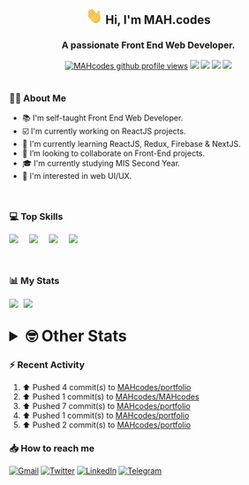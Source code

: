 <h2 align="center"><img src="./Hi.gif" width="30px" height="30px"> Hi, I'm MAH.codes</h2>

<h3 align="center">A passionate Front End Web Developer.</h3>

<div align="center">
  <a href="#"><img src="https://komarev.com/ghpvc/?username=MAHcodes&style=for-the-badge&logo=" alt="MAHcodes github profile views" /></a>
  <a href="https://www.linux.org"><img src="https://img.shields.io/badge/OS-Linux-e06c75?style=for-the-badge&logo=linux" /></a>
	<a href="https://archlinux.org"><img src="https://img.shields.io/badge/DISTRO-Arch-56b6c2?style=for-the-badge&logo=arch-linux" /></a>
	<a href="https://dwm.suckless.org"><img src="https://img.shields.io/badge/WM-DWM-005577?style=for-the-badge&logo=dwm" /></a>
	<a href="https://neovim.io"><img src="https://img.shields.io/badge/IDE-Neovim-98c379?style=for-the-badge&logo=neovim" /></a>
</div>

<br>

### :man_technologist: About Me

- :books: I'm self-taught Front End Web Developer.
- :ballot_box_with_check: I'm currently working on ReactJS projects.
- :dart: I'm currently learning ReactJS, Redux, Firebase & NextJS.
- :eyes: I’m looking to collaborate on Front-End projects.
- :mortar_board: I'm currently studying MIS Second Year.
- :art: I'm interested in web UI/UX.

<br>

### :computer: Top Skills

<div style="display:flex;">
<img width ='36px' src ='https://raw.githubusercontent.com/rahulbanerjee26/githubAboutMeGenerator/main/icons/html.svg' />
<img width ='36px' src ='https://raw.githubusercontent.com/rahulbanerjee26/githubAboutMeGenerator/main/icons/css.svg' />
<img width ='36px' src ='https://raw.githubusercontent.com/rahulbanerjee26/githubAboutMeGenerator/main/icons/javascript.svg' />
<img width ='36px' src ='https://raw.githubusercontent.com/rahulbanerjee26/githubAboutMeGenerator/main/icons/reactjs.svg' />
</div>

<br>
<br>

### :bar_chart: My Stats

<img src="https://github-readme-stats.vercel.app/api?username=MAHcodes&show_icons=true&locale=en" width="49%" /><span style="display:inline-block;width:2%"></span><img src="https://github-readme-streak-stats.herokuapp.com/?user=MAHcodes&" width="49%" />

<br>

<details>
<summary style="font-size: 1.75rem; font-weight: bold;"><strong style="font-size: 1.75rem; font-weight: bold;"> 🤓 Other Stats </strong></summary>
<br>

<!--START_SECTION:waka-->
![Lines of code](https://img.shields.io/badge/From%20Hello%20World%20I%27ve%20Written-260%20Thousand%20lines%20of%20code-blue)

**🐱 My GitHub Data** 

> 🏆 1,075 Contributions in the Year 2022
 > 
> 📦 334.4 kB Used in GitHub's Storage 
 > 
> 💼 Opted to Hire
 > 
> 📜 24 Public Repositories 
 > 
> 🔑 6 Private Repositories  
 > 
**I'm a Night 🦉** 

```text
🌞 Morning    143 commits    ███░░░░░░░░░░░░░░░░░░░░░░   14.76% 
🌆 Daytime    236 commits    ██████░░░░░░░░░░░░░░░░░░░   24.36% 
🌃 Evening    370 commits    █████████░░░░░░░░░░░░░░░░   38.18% 
🌙 Night      220 commits    █████░░░░░░░░░░░░░░░░░░░░   22.7%

```
📅 **I'm Most Productive on Monday** 

```text
Monday       165 commits    ████░░░░░░░░░░░░░░░░░░░░░   17.03% 
Tuesday      137 commits    ███░░░░░░░░░░░░░░░░░░░░░░   14.14% 
Wednesday    120 commits    ███░░░░░░░░░░░░░░░░░░░░░░   12.38% 
Thursday     127 commits    ███░░░░░░░░░░░░░░░░░░░░░░   13.11% 
Friday       102 commits    ██░░░░░░░░░░░░░░░░░░░░░░░   10.53% 
Saturday     160 commits    ████░░░░░░░░░░░░░░░░░░░░░   16.51% 
Sunday       158 commits    ████░░░░░░░░░░░░░░░░░░░░░   16.31%

```


📊 **This Week I Spent My Time On** 

```text
⌚︎ Time Zone: Asia/Beirut

💬 Programming Languages: 
JavaScript               17 hrs 1 min        █████████████░░░░░░░░░░░░   55.11% 
Markdown                 5 hrs 16 mins       ████░░░░░░░░░░░░░░░░░░░░░   17.1% 
TypeScript               1 hr 41 mins        █░░░░░░░░░░░░░░░░░░░░░░░░   5.47% 
HTML                     1 hr 34 mins        █░░░░░░░░░░░░░░░░░░░░░░░░   5.07% 
JSON                     1 hr 3 mins         ░░░░░░░░░░░░░░░░░░░░░░░░░   3.41%

🔥 Editors: 
Neovim                   30 hrs 53 mins      █████████████████████████   100.0%

🐱‍💻 Projects: 
portfolio                10 hrs 8 mins       ████████░░░░░░░░░░░░░░░░░   32.82% 
xerolinux.xyz            7 hrs 7 mins        █████░░░░░░░░░░░░░░░░░░░░   23.05% 
LT                       5 hrs 10 mins       ████░░░░░░░░░░░░░░░░░░░░░   16.76% 
Unknown Project          4 hrs 40 mins       ███░░░░░░░░░░░░░░░░░░░░░░   15.14% 
canadiansouq.com         1 hr 37 mins        █░░░░░░░░░░░░░░░░░░░░░░░░   5.28%

💻 Operating System: 
Linux                    30 hrs 53 mins      █████████████████████████   100.0%

```

**I Mostly Code in JavaScript** 

```text
JavaScript               15 repos            ██████████████░░░░░░░░░░░   57.69% 
Python                   3 repos             ███░░░░░░░░░░░░░░░░░░░░░░   11.54% 
CSS                      2 repos             ██░░░░░░░░░░░░░░░░░░░░░░░   7.69% 
HTML                     1 repo              █░░░░░░░░░░░░░░░░░░░░░░░░   3.85% 
PHP                      1 repo              █░░░░░░░░░░░░░░░░░░░░░░░░   3.85%

```



 Last Updated on 04/12/2022 18:42:36 UTC
<!--END_SECTION:waka-->

</details>

### :zap: Recent Activity

<!--RECENT_ACTIVITY:start-->
1. ⬆️ Pushed 4 commit(s) to [MAHcodes/portfolio](https://github.com/MAHcodes/portfolio)
2. ⬆️ Pushed 1 commit(s) to [MAHcodes/MAHcodes](https://github.com/MAHcodes/MAHcodes)
3. ⬆️ Pushed 7 commit(s) to [MAHcodes/portfolio](https://github.com/MAHcodes/portfolio)
4. ⬆️ Pushed 1 commit(s) to [MAHcodes/portfolio](https://github.com/MAHcodes/portfolio)
5. ⬆️ Pushed 2 commit(s) to [MAHcodes/portfolio](https://github.com/MAHcodes/portfolio)
<!--RECENT_ACTIVITY:end-->

### :inbox_tray: How to reach me

[![Gmail](https://img.shields.io/badge/Gmail-D14836?style=for-the-badge&logo=gmail&logoColor=white)](mailto:mhmdalihsen102@gmail.com)
[![Twitter](https://img.shields.io/badge/Twitter-1DA1F2?style=for-the-badge&logo=twitter&logoColor=white)](https://twitter.com/MhmdAliHsen)
[![LinkedIn](https://img.shields.io/badge/LinkedIn-0077B5?style=for-the-badge&logo=linkedin&logoColor=white)](https://www.linkedin.com/in/mah-codes-66b0671b7/)
[![Telegram](https://img.shields.io/badge/Telegram-2CA5E0?style=for-the-badge&logo=telegram&logoColor=white&bgColor=black)](https://t.me/mhmdalihsen)
